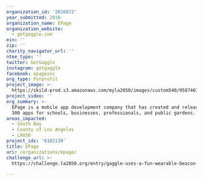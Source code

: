 ```yaml
---
organization_id: '2016072'
year_submitted: 2016
organization_name: EPage
organization_website:
  - getgaggle.com
ein: ''
zip: ''
charity_navigator_url: ''
ntee_type: ''
twitter: GetGaggle
instagram: getgaggle
facebook: epageinc
org_type: Forprofit
project_image: >-
  https://skild-prod.s3.amazonaws.com/myla2050/images/custom540/9587467355741-team91.jpg
project_video: ''
org_summary: >-
  EPage is a mobile app development company that has created and released over
  300 apps for schools, businesses, professionals, and public gardens.
areas_impacted:
  - South Bay
  - County of Los Angeles
  - LAUSD
project_ids: '6102139'
title: EPage
uri: /organizations/epage/
challenge_url: >-
  https://challenge.la2050.org/entry/gaggle-uses-a-fun-wearable-beacon-and-mobile-app-to-create-a-revolutionary-new-child-safety-service

---
```

